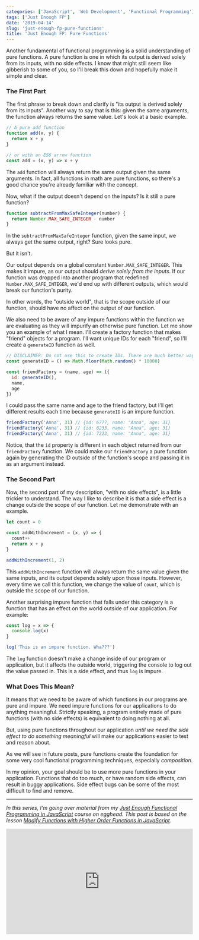 ```yaml
---
categories: ['JavaScript', 'Web Development', 'Functional Programming']
tags: ['Just Enough FP']
date: '2019-04-14'
slug: 'just-enough-fp-pure-functions'
title: 'Just Enough FP: Pure Functions'
---
```


Another fundamental of functional programming is a solid understanding of pure functions. A pure function is one in which its output is derived solely from its inputs, with no side effects. I know that might still seem like gibberish to some of you, so I'll break this down and hopefully make it simple and clear.

### The First Part

The first phrase to break down and clarify is "its output is derived solely from its inputs". Another way to say that is this: given the same arguments, the function always returns the same value. Let's look at a basic example.

```javascript
// A pure add function
function add(x, y) {
  return x + y
}

// or with an ES6 arrow function
const add = (x, y) => x + y
```

The `add` function will always return the same output given the same arguments. In fact, all functions in math are pure functions, so there's a good chance you're already familiar with the concept.

Now, what if the output doesn't depend on the inputs? Is it still a pure function?

```javascript
function subtractFromMaxSafeInteger(number) {
  return Number.MAX_SAFE_INTEGER - number
}
```

In the `subtractFromMaxSafeInteger` function, given the same input, we always get the same output, right? Sure looks pure.

But it isn't.

Our output depends on a global constant `Number.MAX_SAFE_INTEGER`. This makes it impure, as our output should _derive solely from the inputs_. If our function was dropped into another program that redefined `Number.MAX_SAFE_INTEGER`, we'd end up with different outputs, which would break our function's purity.

In other words, the "outside world", that is the scope outside of our function, should have no affect on the output of our function.

We also need to be aware of any impure functions within the function we are evaluating as they will impurify an otherwise pure function. Let me show you an example of what I mean. I'll create a factory function that makes "friend" objects for a program. I'll want unique IDs for each "friend", so I'll create a `generateID` function as well.

```javascript
// DISCLAIMER: Do not use this to create IDs. There are much better ways. Go find them.
const generateID = () => Math.floor(Math.random() * 10000)

const friendFactory = (name, age) => ({
  id: generateID(),
  name,
  age
})
```

I could pass the same name and age to the friend factory, but I'll get different results each time because `generateID` is an impure function.

```javascript
friendFactory('Anna', 31) // {id: 6777, name: "Anna", age: 31}
friendFactory('Anna', 31) // {id: 6233, name: "Anna", age: 31}
friendFactory('Anna', 31) // {id: 7223, name: "Anna", age: 31}
```

Notice, that the `id` property is different in each object returned from our `friendFactory` function. We could make our `friendFactory` a pure function again by generating the ID outside of the function's scope and passing it in as an argument instead.

### The Second Part

Now, the second part of my description, "with no side effects", is a little trickier to understand. The way I like to describe it is that a side effect is a change outside the scope of our function. Let me demonstrate with an example.

```javascript
let count = 0

const addWithIncrement = (x, y) => {
  count++
  return x + y
}

addWithIncrement(1, 2)
```

This `addWithIncrement` function will always return the same value given the same inputs, and its output depends solely upon those inputs. However, every time we call this function, we change the value of `count`, which is outside the scope of our function.

Another surprising impure function that falls under this category is a function that has an effect on the world outside of our application. For example:

```javascript
const log = x => {
  console.log(x)
}

log('This is an impure function. Wha???')
```

The `log` function doesn't make a change inside of our program or application, but it affects the outside world, triggering the console to log out the value passed in. This is a side effect, and thus `log` is impure.

### What Does This Mean?

It means that we need to be aware of which functions in our programs are pure and impure. We need impure functions for our applications to do anything meaningful. Strictly speaking, a program entirely made of pure functions (with no side effects) is equivalent to doing nothing at all.

But, using pure functions throughout our application _until we need the side effect to do something meaningful_ will make our applications easier to test and reason about.

As we will see in future posts, pure functions create the foundation for some very cool functional programming techniques, especially _composition_.

In my opinion, your goal should be to use more pure functions in your application. Functions that do too much, or have random side effects, can result in buggy applications. Side effect bugs can be some of the most difficult to find and remove.

---

_In this series, I'm going over material from my [Just Enough Functional Programming in JavaScript](https://egghead.io/courses/just-enough-functional-programming-in-javascript) course on egghead. This post is based on the lesson [Modify Functions with Higher Order Functions in JavaScript](https://egghead.io/lessons/javascript-modify-functions-with-higher-order-functions-in-javascript)._

<div style="position: relative; overflow: hidden; padding-top: 56.25%;">
  <iframe style="
      position: absolute;
      top: 0;
      left: 0;
      width: 100%;
      height: 100%;
      border: 0;
    "
    src="https://egghead.io/lessons/javascript-modify-functions-with-higher-order-functions-in-javascript/embed" />
</div>